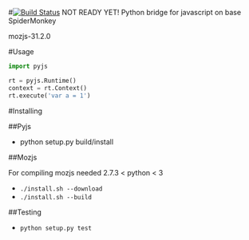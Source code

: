 #[![Build Status](https://travis-ci.org/new-mind/pyjs.svg)](https://travis-ci.org/new-mind/pyjs) NOT READY YET!
Python bridge for javascript on base SpiderMonkey


mozjs-31.2.0

#Usage

```python
import pyjs

rt = pyjs.Runtime()
context = rt.Context()
rt.execute('var a = 1')
```

#Installing

##Pyjs

* python setup.py build/install

##Mozjs

For compiling mozjs needed 2.7.3 < python < 3

* `./install.sh --download`
* `./install.sh --build`

##Testing

* `python setup.py test`
